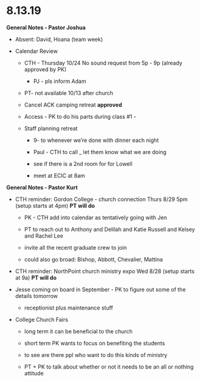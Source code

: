 #  **8.13.19**

**General Notes - Pastor Joshua**

  * Absent: David, Hoana (team week)

  

  * Calendar Review

    * CTH - Thursday 10/24 No sound request from 5p - 9p (already approved by PK)

      * PJ - pls inform Adam

    * PT- not available 10/13 after church

    * Cancel ACK camping retreat **approved**

    * Access - PK to do his parts during class #1 - 

    * Staff planning retreat

      * 9- to whenever we’re done with dinner each night

      * Paul - CTH to call _ let them know what we are doing

      * see if there is a 2nd room for for Lowell

      * meet at ECIC at 8am 

  

  

**General Notes - Pastor Kurt**

  * CTH reminder: Gordon College - church connection Thurs 8/29 5pm (setup starts at 4pm) **PT will do**

    * PK - CTH add into calendar as tentatively going with Jen

    * PT to reach out to Anthony and Delilah and Katie Russell and Kelsey and Rachel Lee 

    * invite all the recent graduate crew to join

    * could also go broad: Bishop, Abbott, Chevalier, Mattina

  * CTH reminder: NorthPoint church ministry expo Wed 8/28 (setup starts at 9a) **PT will do**

  

  * Jesse coming on board in September - PK to figure out some of the details tomorrow

    * receptionist plus maintenance stuff

  

  * College Church Fairs 

    * long term it can be beneficial to the church

    * short term PK wants to focus on benefiting the students

    * to see are there ppl who want to do this kinds of ministry

    * PT + PK to talk about whether or not it needs to be an all or nothing attitude

  

